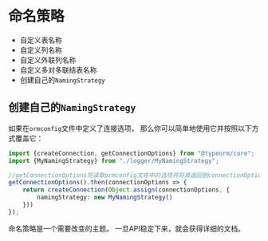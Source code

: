 # 命名策略

* 自定义表名称
* 自定义列名称
* 自定义外联列名称
* 自定义多对多联结表名称
* 创建自己的`NamingStrategy`

## 创建自己的`NamingStrategy`

如果在`ormconfig`文件中定义了连接选项，
那么你可以简单地使用它并按照以下方式覆盖它：

```typescript
import {createConnection, getConnectionOptions} from "@typeorm/core";
import {MyNamingStrategy} from "./logger/MyNamingStrategy";

//getConnectionOptions将读取ormconfig文件中的选项并将其返回到connectionOptions对象中，然后你只需向其附加其他属性
getConnectionOptions().then(connectionOptions => {
    return createConnection(Object.assign(connectionOptions, {
        namingStrategy: new MyNamingStrategy()
    }))
});
```

命名策略是一个需要改变的主题。
一旦API稳定下来，就会获得详细的文档。

